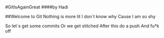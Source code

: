 #GitIsAgainGreat
####by Hadi

##Welcome to Git
Nothing is more lit
I don`t know why
Cause I am so shy 

So let´s get some commits
Or we get stitched
After this do a push
And fu*k off

